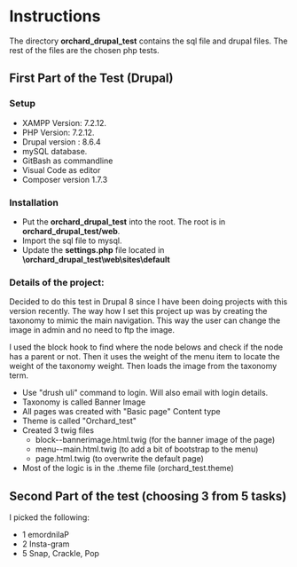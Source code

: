 # Instructions

The directory **orchard_drupal_test** contains the sql file and drupal files.
The rest of the files are the chosen php tests.


## First Part of the Test (Drupal)

### Setup
 - XAMPP Version: 7.2.12.
 - PHP Version: 7.2.12.
 - Drupal version : 8.6.4
 - mySQL database.
 - GitBash as commandline
 - Visual Code as editor
 - Composer version 1.7.3

### Installation
- Put the **orchard_drupal_test** into the root. The root is in **orchard_drupal_test/web**.
- Import the sql file to mysql.
- Update the **settings.php** file located in **\orchard_drupal_test\web\sites\default**


### Details of the project:

Decided to do this test in Drupal 8 since I have been doing projects with this version recently.
The way how I set this project up was by creating the taxonomy to mimic the main navigation.
This way the user can change the image in admin and no need to ftp the image.

I used the block hook to find where the node belows and check if the node has a parent or not. Then it uses the weight of the menu item to
locate the weight of the taxonomy weight.  Then loads the image from the taxonomy term.

- Use "drush uli" command to login. Will also email with login details.
- Taxonomy is called Banner Image
- All pages was created with "Basic page" Content type
- Theme is called "Orchard_test"
- Created 3 twig files
   - block--bannerimage.html.twig (for the banner image of the page)
   - menu--main.html.twig (to add a bit of bootstrap to the menu)
   - page.html.twig (to overwrite the default page)
 - Most of the logic is in the .theme file (orchard_test.theme)


## Second Part of the test (choosing 3 from 5 tasks)

I picked the following:

 - 1 emordnilaP
 - 2 Insta-gram
 - 5 Snap, Crackle, Pop
